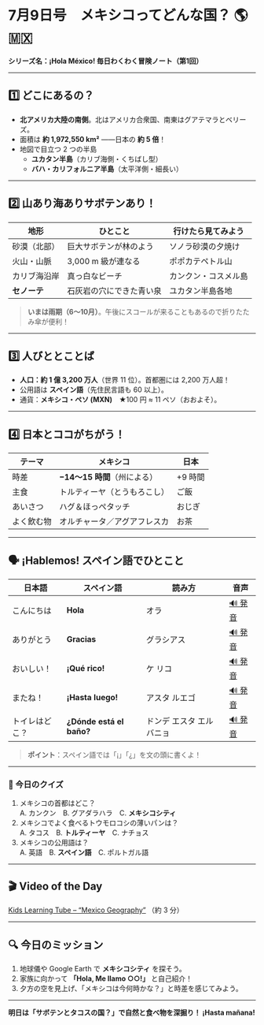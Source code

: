 # 7月9日号　メキシコってどんな国？ 🌎🇲🇽
**シリーズ名：¡Hola México! 毎日わくわく冒険ノート（第1回）**

---

## 1️⃣ どこにあるの？
- **北アメリカ大陸の南側**。北はアメリカ合衆国、南東はグアテマラとベリーズ。
- 面積は **約 1,972,550 km²** ――日本の **約 5 倍**！
- 地図で目立つ 2 つの半島  
  - **ユカタン半島**（カリブ海側・くちばし型）  
  - **バハ・カリフォルニア半島**（太平洋側・細長い）

---

## 2️⃣ 山あり海ありサボテンあり！
| 地形 | ひとこと | 行けたら見てみよう |
|------|----------|----------------------|
| 砂漠（北部） | 巨大サボテンが林のよう | ソノラ砂漠の夕焼け |
| 火山・山脈 | 3,000 m 級が連なる | ポポカテペトル山 |
| カリブ海沿岸 | 真っ白なビーチ | カンクン・コスメル島 |
| **セノーテ** | 石灰岩の穴にできた青い泉 | ユカタン半島各地 |

> **いまは雨期（6〜10月）**。午後にスコールが来ることもあるので折りたたみ傘が便利！

---

## 3️⃣ 人びととことば
- **人口：約 1 億 3,200 万人**（世界 11 位）。首都圏には 2,200 万人超！
- 公用語は **スペイン語**（先住民言語も 60 以上）。
- 通貨：**メキシコ・ペソ (MXN)**　★100 円 ≈ 11 ペソ（おおよそ）。

---

## 4️⃣ 日本とココがちがう！
| テーマ | メキシコ | 日本 |
|--------|----------|------|
| 時差 | **−14〜15 時間**（州による） | +9 時間 |
| 主食 | トルティーヤ（とうもろこし） | ご飯 |
| あいさつ | ハグ＆ほっぺタッチ | おじぎ |
| よく飲む物 | オルチャータ／アグアフレスカ | お茶 |

---

## 🗣️ ¡Hablemos! スペイン語でひとこと
| 日本語 | スペイン語 | 読み方 | 音声 |
|--------|------------|--------|------|
| こんにちは | **Hola** | オラ | [🔊 発音](URL) |
| ありがとう | **Gracias** | グラシアス | [🔊 発音](URL) |
| おいしい！ | **¡Qué rico!** | ケ リコ | [🔊 発音](URL) |
| またね！ | **¡Hasta luego!** | アスタ ルエゴ | [🔊 発音](URL) |
| トイレはどこ？ | **¿Dónde está el baño?** | ドンデ エスタ エル バニョ | [🔊 発音](URL) |

> **ポイント**：スペイン語では「¡」「¿」を文の頭に書くよ！

---

### 🎲 今日のクイズ
1. メキシコの首都はどこ？  
   A. カンクン　B. グアダラハラ　C. **メキシコシティ**
2. メキシコでよく食べるトウモロコシの薄いパンは？  
   A. タコス　B. **トルティーヤ**　C. ナチョス
3. メキシコの公用語は？  
   A. 英語　B. **スペイン語**　C. ポルトガル語

---

## 🎬 Video of the Day
[Kids Learning Tube – “Mexico Geography”](URL) （約 3 分）

---

## 🔍 今日のミッション
1. 地球儀や Google Earth で **メキシコシティ** を探そう。  
2. 家族に向かって **「Hola, Me llamo ○○!」** と自己紹介！  
3. 夕方の空を見上げ、「メキシコは今何時かな？」と時差を感じてみよう。

---

**明日は「サボテンとタコスの国？」で自然と食べ物を深掘り！ ¡Hasta mañana!**
